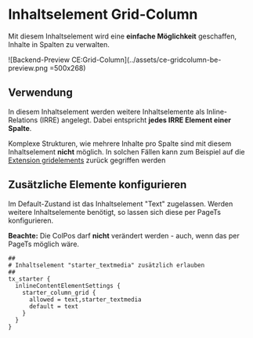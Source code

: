 # Inhaltselement Grid-Column

Mit diesem Inhaltselement wird eine **einfache Möglichkeit** geschaffen, Inhalte in Spalten zu verwalten.

![Backend-Preview CE:Grid-Column](../assets/ce-gridcolumn-be-preview.png =500x268)

## Verwendung

In diesem Inhaltselement werden weitere Inhaltselemente als Inline-Relations (IRRE) angelegt. Dabei entspricht
**jedes IRRE Element einer Spalte**.

Komplexe Strukturen, wie mehrere Inhalte pro Spalte sind mit diesem Inhaltselement **nicht** möglich. In solchen Fällen
kann zum Beispiel auf die [Extension gridelements][1] zurück gegriffen werden


## Zusätzliche Elemente konfigurieren

Im Default-Zustand ist das Inhaltselement "Text" zugelassen. Werden weitere Inhaltselemente benötigt, so lassen sich
diese per PageTs konfigurieren.

**Beachte:** Die ColPos darf **nicht** verändert werden - auch, wenn das per PageTs möglich wäre.

```
##
# Inhaltselement "starter_textmedia" zusätzlich erlauben
##
tx_starter {
  inlineContentElementSettings {
    starter_column_grid {
      allowed = text,starter_textmedia
      default = text
    }
  }
}
```

[1]: https://extensions.typo3.org/extension/gridelements
